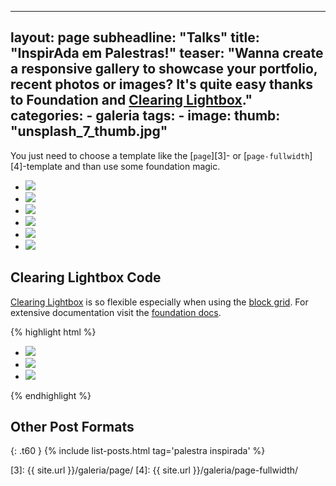 
---
layout: page
subheadline:  "Talks"
title:  "InspirAda em Palestras!"
teaser: "Wanna create a responsive gallery to showcase your portfolio, recent photos or images? It's quite easy thanks to Foundation and <a href='http://foundation.zurb.com/docs/components/clearing.html'>Clearing Lightbox</a>."
categories:
    - galeria
tags:
    - 
image:
   thumb: "unsplash_7_thumb.jpg"
---
You just need to choose a template like the [`page`][3]- or [`page-fullwidth`][4]-template and than use some foundation magic.

<ul class="clearing-thumbs small-block-grid-3" data-clearing>
  <li><a href="{{ site.url }}/images/unsplash_1.jpg"><img  data-caption="All images by Unsplash.com" class="th" src="{{ site.url }}/images/unsplash_1_thumb.jpg"></a></li>
  <li><a href="{{ site.url }}/images/unsplash_2.jpg"><img  data-caption="All images by Unsplash.com" class="th" src="{{ site.url }}/images/unsplash_2_thumb.jpg"></a></li>
  <li><a href="{{ site.url }}/images/unsplash_3.jpg"><img  data-caption="All images by Unsplash.com" class="th" src="{{ site.url }}/images/unsplash_3_thumb.jpg"></a></li>
  <li><a href="{{ site.url }}/images/unsplash_4.jpg"><img  data-caption="All images by Unsplash.com" class="th" src="{{ site.url }}/images/unsplash_4_thumb.jpg"></a></li>
  <li><a href="{{ site.url }}/images/unsplash_5.jpg"><img  data-caption="All images by Unsplash.com" class="th" src="{{ site.url }}/images/unsplash_5_thumb.jpg"></a></li>
  <li><a href="{{ site.url }}/images/unsplash_6.jpg"><img  data-caption="All images by Unsplash.com" class="th" src="{{ site.url }}/images/unsplash_6_bus_thumb.jpg"></a></li>
</ul>

## Clearing Lightbox Code

[Clearing Lightbox][1] is so flexible especially when using the [block grid][2]. For extensive documentation visit the [foundation docs][1].

{% highlight html %}
<ul class="clearing-thumbs small-block-grid-3" data-clearing>
  <li><a href="path/to/your/img"><img data-caption="caption 1" src="path/to/your/thumbnail"></a></li>
  <li><a href="path/to/your/img"><img data-caption="caption 2" src="path/to/your/thumbnail"></a></li>
  <li><a href="path/to/your/img"><img data-caption="caption 3" src="path/to/your/thumbnail"></a></li>
</ul>
{% endhighlight %}



## Other Post Formats
{: .t60 }
{% include list-posts.html tag='palestra inspirada' %}



 [1]: http://foundation.zurb.com/docs/components/clearing.html
 [2]: http://foundation.zurb.com/docs/components/block_grid.html
 [3]: {{ site.url }}/galeria/page/
 [4]: {{ site.url }}/galeria/page-fullwidth/
